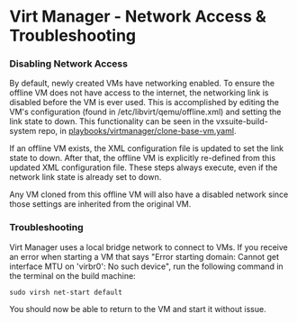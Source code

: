 # Virt Manager - Network Access & Troubleshooting

### Disabling Network Access <a href="#disabling-network-access" id="disabling-network-access"></a>

By default, newly created VMs have networking enabled. To ensure the offline VM does not have access to the internet, the networking link is disabled before the VM is ever used. This is accomplished by editing the VM's configuration (found in /etc/libvirt/qemu/offline.xml) and setting the link state to down. This functionality can be seen in the vxsuite-build-system repo, in [playbooks/virtmanager/clone-base-vm.yaml](https://github.com/votingworks/vxsuite-build-system/blob/v4.0.0/playbooks/virtmanager/clone-base-vm.yaml).

If an offline VM exists, the XML configuration file is updated to set the link state to down. After that, the offline VM is explicitly re-defined from this updated XML configuration file. These steps always execute, even if the network link state is already set to down.

Any VM cloned from this offline VM will also have a disabled network since those settings are inherited from the original VM.

### Troubleshooting <a href="#troubleshooting" id="troubleshooting"></a>

Virt Manager uses a local bridge network to connect to VMs. If you receive an error when starting a VM that says "Error starting domain: Cannot get interface MTU on 'virbr0': No such device", run the following command in the terminal on the build machine:

```
sudo virsh net-start default
```

You should now be able to return to the VM and start it without issue.
